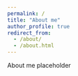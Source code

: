 ```yaml
---
permalink: /
title: "About me"
author_profile: true
redirect_from: 
  - /about/
  - /about.html
---
```


About me placeholder
